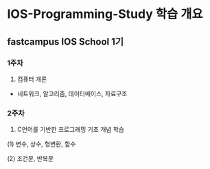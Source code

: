 # IOS-Programming-Study 학습 개요
## fastcampus IOS School 1기

### 1주차
1. 컴퓨터 개론

- 네트워크, 알고리즘, 데이터베이스, 자료구조

### 2주차
1. C언어를 기반한 프로그래밍 기초 개념 학습

(1) 변수, 상수, 형변환, 함수

(2) 조건문, 반복문